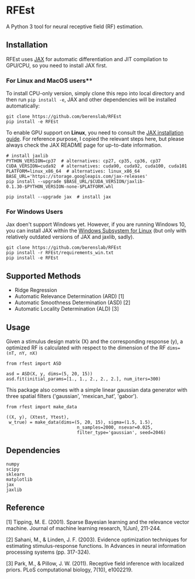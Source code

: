 # RFEst

A Python 3 tool for neural receptive field (RF) estimation.

## Installation

RFEst uses [JAX](https://github.com/google/jax) for automatic differentiation and JIT compilation to GPU/CPU, so you need to install JAX first. 

### For Linux and MacOS users** 

To install CPU-only version, simply clone this repo into local directory and then run `pip install -e`, JAX and other dependencies will be installed automatically:

    git clone https://github.com/berenslab/RFEst
    pip install -e RFEst

To enable GPU support on **Linux**, you need to consult the [JAX installation guide](https://github.com/google/jax#pip-installation). For reference purpose, I copied the relevant steps here, but please always check the JAX README page for up-to-date information.

    # install jaxlib
    PYTHON_VERSION=cp37  # alternatives: cp27, cp35, cp36, cp37
    CUDA_VERSION=cuda92  # alternatives: cuda90, cuda92, cuda100, cuda101
    PLATFORM=linux_x86_64  # alternatives: linux_x86_64
    BASE_URL='https://storage.googleapis.com/jax-releases'
    pip install --upgrade $BASE_URL/$CUDA_VERSION/jaxlib-0.1.30-$PYTHON_VERSION-none-$PLATFORM.whl

    pip install --upgrade jax  # install jax
    
### For Windows Users

Jax doen't support Windows yet. However, if you are running Windows 10, you can install JAX within the [Windows Subsystem for Linux](https://docs.microsoft.com/en-us/windows/wsl/install-win10) (but only with relatively outdated versions of JAX and jaxlib, sadly).

    git clone https://github.com/berenslab/RFEst
    pip install -r RFEst/requirements_win.txt
    pip install -e RFEst
    
## Supported Methods

* Ridge Regression
* Automatic Relevance Determination (ARD) [1]
* Automatic Smoothness Determination (ASD) [2]
* Automatic Locality Determination (ALD) [3]

## Usage

Given a stimulus design matrix (X) and the corresponding response (y), a optimized RF is calculated with respect to the dimension of the RF `dims=(nT, nY, nX)` 

    from rfest import ASD

    asd = ASD(X, y, dims=(5, 20, 15))
    asd.fit(initial_params=[1., 1., 2., 2., 2.], num_iters=300)

This package also comes with a simple linear gaussian data generator with three spatial filters ('gaussian', 'mexican_hat', 'gabor').

    from rfest import make_data

    ((X, y), (Xtest, Ytest), 
     w_true) = make_data(dims=(5, 20, 15), sigma=(1.5, 1.5),
                               n_samples=2000, nsevar=0.025, 
                               filter_type='gaussian', seed=2046)    

## Dependencies

    numpy
    scipy
    sklearn
    matplotlib
    jax
    jaxlib

## Reference

[1] Tipping, M. E. (2001). Sparse Bayesian learning and the relevance vector machine. Journal of machine learning research, 1(Jun), 211-244.

[2] Sahani, M., & Linden, J. F. (2003). Evidence optimization techniques for estimating stimulus-response functions. In Advances in neural information processing systems (pp. 317-324).

[3] Park, M., & Pillow, J. W. (2011). Receptive field inference with localized priors. PLoS computational biology, 7(10), e1002219.
